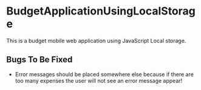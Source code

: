 # BudgetApplicationUsingLocalStorage
This is a budget mobile web application using JavaScript Local storage.

## Bugs To Be Fixed
* Error messages should be placed somewhere  else because if there are too many expenses the user will not see an error message appear!
